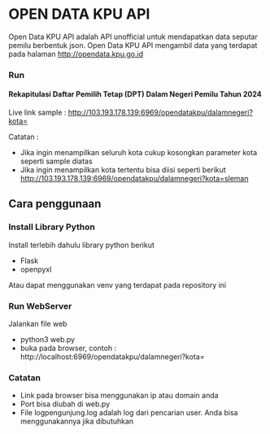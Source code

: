 # OPEN DATA KPU API

Open Data KPU API adalah API unofficial untuk mendapatkan data seputar pemilu berbentuk json. Open Data KPU API mengambil data yang terdapat pada halaman http://opendata.kpu.go.id

### Run
#### Rekapitulasi Daftar Pemilih Tetap (DPT) Dalam Negeri Pemilu Tahun 2024
Live link sample : http://103.193.178.139:6969/opendatakpu/dalamnegeri?kota=

Catatan : 
- Jika ingin menampilkan seluruh kota cukup kosongkan parameter kota seperti sample diatas
- Jika ingin menampilkan kota tertentu bisa diisi seperti berikut http://103.193.178.139:6969/opendatakpu/dalamnegeri?kota=sleman


## Cara penggunaan

### Install Library Python

Install terlebih dahulu library python berikut
- Flask
- openpyxl

Atau dapat menggunakan venv yang terdapat pada repository ini

### Run WebServer
Jalankan file web
- python3 web.py
- buka pada browser, contoh : http://localhost:6969/opendatakpu/dalamnegeri?kota=

### Catatan
- Link pada browser bisa menggunakan ip atau domain anda
- Port bisa diubah di web.py
- File logpengunjung.log adalah log dari pencarian user. Anda bisa menggunakannya jika dibutuhkan